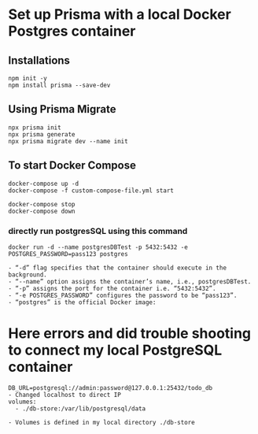 # Set up Prisma with a local Docker Postgres container

## Installations

```
npm init -y
npm install prisma --save-dev

```

## Using Prisma Migrate

```
npx prisma init
npx prisma generate
npx prisma migrate dev --name init

```

## To start Docker Compose

```
docker-compose up -d
docker-compose -f custom-compose-file.yml start

docker-compose stop
docker-compose down

```

### directly run postgresSQL using this command

```
docker run -d --name postgresDBTest -p 5432:5432 -e POSTGRES_PASSWORD=pass123 postgres

- “-d” flag specifies that the container should execute in the background.
- “--name” option assigns the container’s name, i.e., postgresDBTest.
- “-p” assigns the port for the container i.e. “5432:5432”.
- “-e POSTGRES_PASSWORD” configures the password to be “pass123”.
- “postgres” is the official Docker image:
```

# Here errors and did trouble shooting to connect my local PostgreSQL container

```
DB_URL=postgresql://admin:password@127.0.0.1:25432/todo_db
- Changed localhost to direct IP
volumes:
  - ./db-store:/var/lib/postgresql/data

- Volumes is defined in my local directory ./db-store

```
